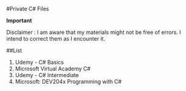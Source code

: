 #Private C# Files

**Important**

Disclaimer : I am aware that my materials might not be free of errors. I intend to correct them as I encounter it.

##List
1. Udemy - C# Basics
2. Microsoft Virtual Academy C#
3. Udemy - C# Intermediate
4. Microsoft: DEV204x Programming with C#
